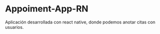 ﻿# Appoiment-App-RN
Aplicación desarrollada con react native, donde podemos anotar citas con usuarios.

